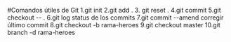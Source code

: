 #Comandos útiles de Git
1.git init
2.git add .
3. git reset .
4.git commit
5.git checkout -- .
6.git log      status de los commits 
7.git commit --amend  corregir último commit
8.git checkout -b rama-heroes
9.git checkout master
10.git branch -d rama-heroes